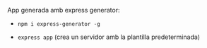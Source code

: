 App generada amb express generator:

- `npm i express-generator -g`

- `express app` (crea un servidor amb la plantilla predeterminada)